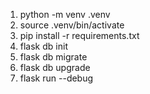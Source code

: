 1. python -m venv .venv
2. source .venv/bin/activate
3. pip install -r requirements.txt
4. flask db init
5. flask db migrate
6. flask db upgrade
7. flask run --debug
